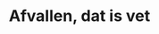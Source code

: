 ---
seo:
  title: 
  description: 
  image:
  
tagline: Bij The Gym Haren  
title: Afvallen, dat is vet
image: https://picsum.photos/800/600
buttons:
  - button: Gratis proefles
    href: '#'

_image:
  position: background

sections:
  - title: Wie jou kunnen helpen
    _cards:
      collection: persons
      layout: masonry
    cards:
      - ilse-van-beekum
      - ilse-van-beekum
      - ilse-van-beekum  
      - ilse-van-beekum  
---